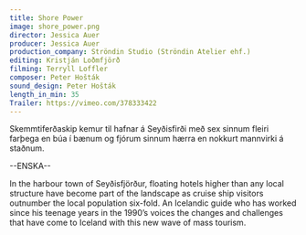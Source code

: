 ```yaml
---
title: Shore Power
image: shore_power.png
director: Jessica Auer
producer: Jessica Auer
production_company: Ströndin Studio (Ströndin Atelier ehf.)
editing: Kristján Loðmfjörð
filming: Terryll Loffler
composer: Peter Hošták
sound_design: Peter Hošták
length_in_min: 35
Trailer: https://vimeo.com/378333422
---
```

Skemmtiferðaskip kemur til hafnar á Seyðisfirði með sex sinnum fleiri farþega en búa í bænum og fjórum sinnum hærra en nokkurt mannvirki á staðnum.

\--ENSKA--

In the harbour town of Seyðisfjörður, floating hotels higher than any local structure have become part of the landscape as cruise ship visitors outnumber the local population six-fold. An Icelandic guide who has worked since his teenage years in the 1990’s voices the changes and challenges that have come to Iceland with this new wave of mass tourism.